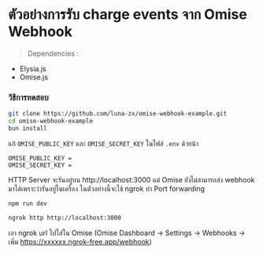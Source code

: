 # ตัวอย่างการรับ charge events จาก Omise Webhook

> Dependencies :
- Elysia.js
- Omise.js

### วิธีการทดสอบ

```bash
git clone https://github.com/luna-zx/omise-webhook-example.git
cd omise-webhook-example
bun install
```

แก้ `OMISE_PUBLIC_KEY` และ `OMISE_SECRET_KEY` ในไฟล์ `.env` ด้วยน้า  

```env
OMISE_PUBLIC_KEY = 
OMISE_SECRET_KEY = 
```

HTTP Server จะรันอยู่บน http://localhost:3000 แต่ Omise ยังไม่สามารถส่ง webhook มาได้เพราะว่ารันอยู่ในเครื่อง ในตัวอย่างนี้จะใช้ ngrok ทำ Port forwarding

```bash
npm run dev
```

```bash
ngrok http http://localhost:3000
```

เอา ngrok url ไปใส่ใน Omise (Omise Dashboard -> Settings -> Webhooks -> เพิ่ม https://xxxxxx.ngrok-free.app/webhook)

